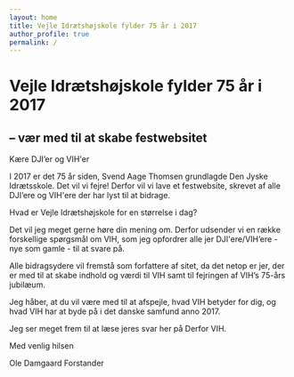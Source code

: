 ```yaml
---
layout: home
title: Vejle Idrætshøjskole fylder 75 år i 2017
author_profile: true
permalink: /
---
```


# Vejle Idrætshøjskole fylder 75 år i 2017
## – vær med til at skabe festwebsitet

Kære DJI’er og VIH'er

I 2017 er det 75 år siden, Svend Aage Thomsen grundlagde Den Jyske Idrætsskole. Det vil vi fejre!
Derfor vil vi lave et festwebsite, skrevet af alle DJI’ere og VIH'ere der har lyst til at bidrage.

Hvad er Vejle Idrætshøjskole for en størrelse i dag?

Det vil jeg meget gerne høre din mening om. Derfor udsender vi en række forskellige spørgsmål om VIH, som jeg opfordrer alle jer DJI'ere/VIH’ere - nye som gamle - til at svare på.

Alle bidragsydere vil fremstå som forfattere af sitet, da det netop er jer, der er med til at skabe indhold og værdi til VIH samt til fejringen af VIH’s 75-års jubilæum.

Jeg håber, at du vil være med til at afspejle, hvad VIH betyder for dig, og hvad VIH har at byde på i det danske samfund anno 2017.

Jeg ser meget frem til at læse jeres svar her på Derfor VIH.

Med venlig hilsen

Ole Damgaard
Forstander
